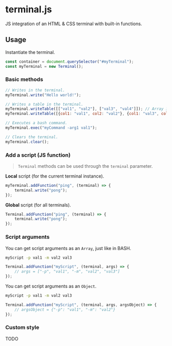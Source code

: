 # terminal.js

JS integration of an HTML & CSS terminal with built-in functions.

## Usage

Instantiate the terminal.

```javascript
const container = document.querySelector("#myTerminal");
const myTerminal = new Terminal();
```

### Basic methods

```javascript
// Writes in the terminal.
myTerminal.write("Hello world!");

// Writes a table in the terminal.
myTerminal.writeTable([["val1", "val2"], ["val3", "val4"]]); // Array in array (table without header)
myTerminal.writeTable([{col1: "val1", col2: "val2"}, {col1: "val3", col2: "val4"}]); // Object in array (table with header)

// Executes a bash command.
myTerminal.exec("myCommand -arg1 val1");

// Clears the terminal.
myTerminal.clear();
```

### Add a script (JS function)

> `Terminal` methods can be used through the `terminal` parameter.

**Local** script (for the current terminal instance).

```javascript
myTerminal.addFunction("ping", (terminal) => {
    terminal.write("pong");
});
```

**Global** script (for all terminals).

```javascript
Terminal.addFunction("ping", (terminal) => {
    terminal.write("pong");
});
```

### Script arguments

You can get script arguments as an `Array`, just like in BASH.

```bash
myScript -p val1 -m val2 val3
```

```javascript
Terminal.addFunction("myScript", (terminal, args) => {
    // args = ["-p", "val1", "-m", "val2", "val3"]
});
```

You can get script arguments as an `Object`.

```bash
myScript -p val1 -m val2 val3
```

```javascript
Terminal.addFunction("myScript", (terminal, args, argsObject) => {
    // argsObject = {"-p": "val1", "-m": "val2"}
});
```

### Custom style

TODO
